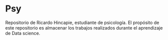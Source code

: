 # Psy
Repositorio de Ricardo Hincapie, estudiante de psicología. 
El propósito de este repositorio es almacenar los trabajos realizados durante el aprendizaje de Data science.
